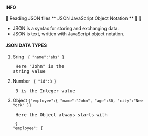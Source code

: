 #### INFO
:1234: Reading JSON files
** JSON  JavaScript Object Notation ** :dizzy:
:construction_worker: 
- JSON is a syntax for storing and exchanging data.
- JSON is text, written with JavaScript object notation.
#### JSON DATA TYPES
1. Sring 
   <code> { "name":"abs" } </code> <pre> Here "John" is the string value </pre>
2. Number
   <code> { "id":3 } </code> <pre> 3 is the Integer value </pre>
3. Object
   <code>{"employee":{ "name":"John", "age":30, "city":"New York" }}</code> <pre> Here the Object always starts with </pre> <code> { "employee": {  </code>
